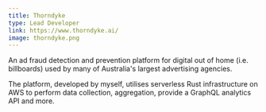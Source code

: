 ```yaml
---
title: Thorndyke
type: Lead Developer
link: https://www.thorndyke.ai/
image: thorndyke.png
---
```


An ad fraud detection and prevention platform for digital out of home (i.e. billboards) used by many of Australia's largest advertising agencies.

The platform, developed by myself, utilises serverless Rust infrastructure on AWS to perform data collection, aggregation, provide a GraphQL analytics API and more.
